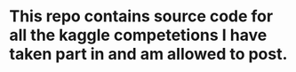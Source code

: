 # This repo contains source code for all the kaggle competetions I have taken part in and am allowed to post.
